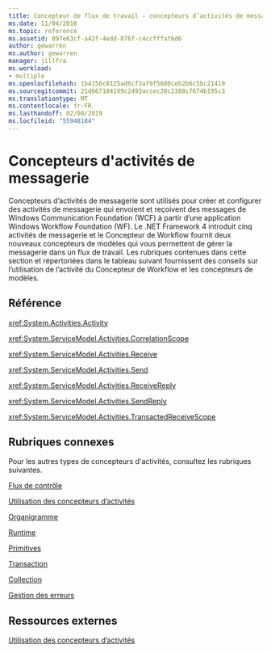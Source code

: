 ```yaml
---
title: Concepteur de flux de travail - concepteurs d’activités de messagerie
ms.date: 11/04/2016
ms.topic: reference
ms.assetid: 897e63cf-a42f-4edd-876f-c4ccfffaf6d6
author: gewarren
ms.author: gewarren
manager: jillfra
ms.workload:
- multiple
ms.openlocfilehash: 1b4156c8125ad6cf3af9f5600ceb2b6c5bc21419
ms.sourcegitcommit: 21d667104199c2493accec20c2388cf674b195c3
ms.translationtype: MT
ms.contentlocale: fr-FR
ms.lasthandoff: 02/08/2019
ms.locfileid: "55948184"
---
```

# <a name="messaging-activity-designers"></a>Concepteurs d'activités de messagerie

Concepteurs d’activités de messagerie sont utilisés pour créer et configurer des activités de messagerie qui envoient et reçoivent des messages de Windows Communication Foundation (WCF) à partir d’une application Windows Workflow Foundation (WF). Le .NET Framework 4 introduit cinq activités de messagerie et le Concepteur de Workflow fournit deux nouveaux concepteurs de modèles qui vous permettent de gérer la messagerie dans un flux de travail. Les rubriques contenues dans cette section et répertoriées dans le tableau suivant fournissent des conseils sur l’utilisation de l’activité du Concepteur de Workflow et les concepteurs de modèles.

## <a name="reference"></a>Référence
 <xref:System.Activities.Activity>

 <xref:System.ServiceModel.Activities.CorrelationScope>

 <xref:System.ServiceModel.Activities.Receive>

 <xref:System.ServiceModel.Activities.Send>

 <xref:System.ServiceModel.Activities.ReceiveReply>

 <xref:System.ServiceModel.Activities.SendReply>

 <xref:System.ServiceModel.Activities.TransactedReceiveScope>

## <a name="related-sections"></a>Rubriques connexes
 Pour les autres types de concepteurs d'activités, consultez les rubriques suivantes.

 [Flux de contrôle](../workflow-designer/control-flow-activity-designers.md)

 [Utilisation des concepteurs d’activités](../workflow-designer/using-the-activity-designers.md)

 [Organigramme](../workflow-designer/flowchart-activity-designers.md)

 [Runtime](../workflow-designer/runtime-activity-designers.md)

 [Primitives](../workflow-designer/primitives-activity-designers.md)

 [Transaction](../workflow-designer/transaction-activity-designers.md)

 [Collection](../workflow-designer/collection-activity-designers.md)

 [Gestion des erreurs](../workflow-designer/error-handling-activity-designers.md)

## <a name="external-resources"></a>Ressources externes
 [Utilisation des concepteurs d’activités](../workflow-designer/using-the-activity-designers.md)